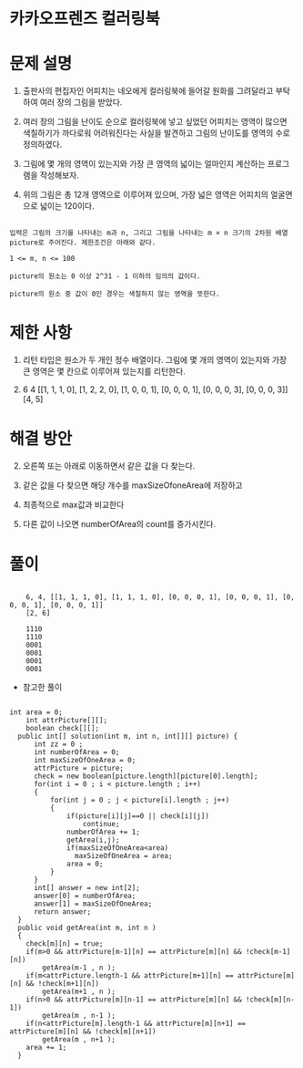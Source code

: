 # 카카오프렌즈 컬러링북

# 문제 설명

1. 출판사의 편집자인 어피치는 네오에게 컬러링북에 들어갈 원화를 그려달라고 부탁하여 여러 장의 그림을 받았다. 

2. 여러 장의 그림을 난이도 순으로 컬러링북에 넣고 싶었던 어피치는 영역이 많으면 색칠하기가 까다로워 어려워진다는 사실을 발견하고 그림의 난이도를 영역의 수로 정의하였다. 

3. 그림에 몇 개의 영역이 있는지와 가장 큰 영역의 넓이는 얼마인지 계산하는 프로그램을 작성해보자.

4. 위의 그림은 총 12개 영역으로 이루어져 있으며, 가장 넓은 영역은 어피치의 얼굴면으로 넓이는 120이다.

```

입력은 그림의 크기를 나타내는 m과 n, 그리고 그림을 나타내는 m × n 크기의 2차원 배열 picture로 주어진다. 제한조건은 아래와 같다.

1 <= m, n <= 100

picture의 원소는 0 이상 2^31 - 1 이하의 임의의 값이다.

picture의 원소 중 값이 0인 경우는 색칠하지 않는 영역을 뜻한다.

```

# 제한 사항

1. 리턴 타입은 원소가 두 개인 정수 배열이다. 그림에 몇 개의 영역이 있는지와 가장 큰 영역은 몇 칸으로 이루어져 있는지를 리턴한다.

2. 6	4	[[1, 1, 1, 0], [1, 2, 2, 0], [1, 0, 0, 1], [0, 0, 0, 1], [0, 0, 0, 3], [0, 0, 0, 3]]	[4, 5]

# 해결 방안

2. 오른쪽 또는 아래로 이동하면서 같은 값을 다 찾는다.

3. 같은 값을 다 찾으면 해당 개수를 maxSizeOfoneArea에 저장하고

4. 최종적으로 max값과 비교한다

5. 다른 값이 나오면 numberOfArea의 count를 증가시킨다.

# 풀이

```

	6, 4, [[1, 1, 1, 0], [1, 1, 1, 0], [0, 0, 0, 1], [0, 0, 0, 1], [0, 0, 0, 1], [0, 0, 0, 1]]
    [2, 6]

    1110
    1110
    0001
    0001
    0001
    0001
```

- 참고한 풀이

```

int area = 0;
    int attrPicture[][];
    boolean check[][];
  public int[] solution(int m, int n, int[][] picture) {
      int zz = 0 ;
      int numberOfArea = 0;
      int maxSizeOfOneArea = 0;
      attrPicture = picture;
      check = new boolean[picture.length][picture[0].length];
      for(int i = 0 ; i < picture.length ; i++)
      {
          for(int j = 0 ; j < picture[i].length ; j++)
          {
              if(picture[i][j]==0 || check[i][j])
                  continue;
              numberOfArea += 1;
              getArea(i,j);
              if(maxSizeOfOneArea<area)
                maxSizeOfOneArea = area;
              area = 0;
          }
      }
      int[] answer = new int[2];
      answer[0] = numberOfArea;
      answer[1] = maxSizeOfOneArea;
      return answer;
  }
  public void getArea(int m, int n )
  {
    check[m][n] = true;
    if(m>0 && attrPicture[m-1][n] == attrPicture[m][n] && !check[m-1][n])
        getArea(m-1 , n ); 
    if(m<attrPicture.length-1 && attrPicture[m+1][n] == attrPicture[m][n] && !check[m+1][n])
        getArea(m+1 , n );     
    if(n>0 && attrPicture[m][n-1] == attrPicture[m][n] && !check[m][n-1])
        getArea(m , n-1 );
    if(n<attrPicture[m].length-1 && attrPicture[m][n+1] == attrPicture[m][n] && !check[m][n+1])
        getArea(m , n+1 );
    area += 1;  
  }

```

